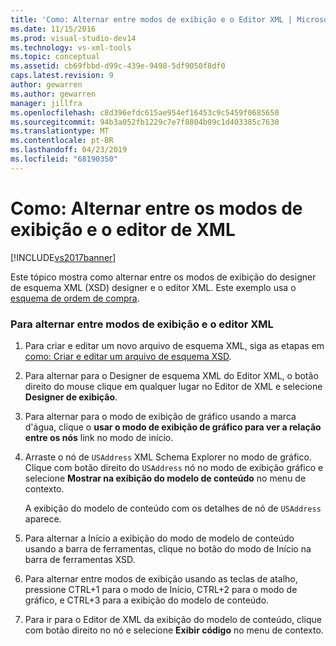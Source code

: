 ```yaml
---
title: 'Como: Alternar entre modos de exibição e o Editor XML | Microsoft Docs'
ms.date: 11/15/2016
ms.prod: visual-studio-dev14
ms.technology: vs-xml-tools
ms.topic: conceptual
ms.assetid: cb69fbbd-d99c-439e-9498-5df9050f8df0
caps.latest.revision: 9
author: gewarren
ms.author: gewarren
manager: jillfra
ms.openlocfilehash: c8d396efdc615ae954ef16453c9c5459f0685650
ms.sourcegitcommit: 94b3a052fb1229c7e7f8804b09c1d403385c7630
ms.translationtype: MT
ms.contentlocale: pt-BR
ms.lasthandoff: 04/23/2019
ms.locfileid: "68190350"
---
```

# <a name="how-to-switch-between-views-and-the-xml-editor"></a>Como: Alternar entre os modos de exibição e o editor de XML
[!INCLUDE[vs2017banner](../includes/vs2017banner.md)]

Este tópico mostra como alternar entre os modos de exibição do designer de esquema XML (XSD) designer e o editor XML. Este exemplo usa o [esquema de ordem de compra](../xml-tools/sample-xsd-file-simple-schema.md).  
  
### <a name="to-switch-between-the-views-and-the-xml-editor"></a>Para alternar entre modos de exibição e o editor XML  
  
1. Para criar e editar um novo arquivo de esquema XML, siga as etapas em [como: Criar e editar um arquivo de esquema XSD](../xml-tools/how-to-create-and-edit-an-xsd-schema-file.md).  
  
2. Para alternar para o Designer de esquema XML do Editor XML, o botão direito do mouse clique em qualquer lugar no Editor de XML e selecione **Designer de exibição**.  
  
3. Para alternar para o modo de exibição de gráfico usando a marca d'água, clique o **usar o modo de exibição de gráfico para ver a relação entre os nós** link no modo de início.  
  
4. Arraste o nó de `USAddress` XML Schema Explorer no modo de gráfico. Clique com botão direito do `USAddress` nó no modo de exibição gráfico e selecione **Mostrar na exibição do modelo de conteúdo** no menu de contexto.  
  
     A exibição do modelo de conteúdo com os detalhes de nó de `USAddress` aparece.  
  
5. Para alternar a Início a exibição do modo de modelo de conteúdo usando a barra de ferramentas, clique no botão do modo de Início na barra de ferramentas XSD.  
  
6. Para alternar entre modos de exibição usando as teclas de atalho, pressione CTRL+1 para o modo de Início, CTRL+2 para o modo de gráfico, e CTRL+3 para a exibição do modelo de conteúdo.  
  
7. Para ir para o Editor de XML da exibição do modelo de conteúdo, clique com botão direito no nó e selecione **Exibir código** no menu de contexto.
